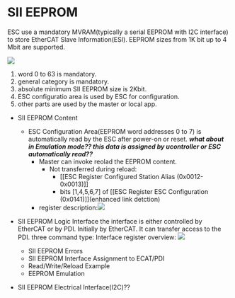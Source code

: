 # SII EEPROM
ESC use a mandatory MVRAM(typically a serial EEPROM with I2C interface) to store EtherCAT Slave Information(ESI). EEPROM sizes from 1K bit up to 4 Mbit are supported.

![](https://stanlyliusuphoto-1259435273.cos.ap-shanghai.myqcloud.com/img/202110251229513.png)

1. word 0 to 63 is mandatory.
2. general category is mandatory.
3. absolute minimum SII EEPROM size is 2Kbit.
4. ESC configuratio area is used by ESC for configuration.
5. other parts are used by the master or local app.

- SII EEPROM Content
	- ESC Configuration Area(EEPROM word addresses 0 to 7) is automatically read by the ESC after power-on or reset.
		***what about in Emulation mode?? this data is assigned by ucontroller or ESC automatically read??***
		- Master can invoke reolad the EEPROM content. 
			- Not transferred during reload:
				- [[ESC Register Configured Station Alias (0x0012-0x0013)]]
				- bits [1,4,5,6,7] of [[ESC Register ESC Configuration (0x0141)]](enhanced link detction) 
		- register description:![](https://stanlyliusuphoto-1259435273.cos.ap-shanghai.myqcloud.com/img/202110251645190.png)

- SII EEPROM Logic Interface
	the interface is either controlled by EtherCAT or by PDI.
	Initially by EtherCAT.
	It can transfer access to the PDI.
	three command type:
	Interface register overview: ![](https://stanlyliusuphoto-1259435273.cos.ap-shanghai.myqcloud.com/img/202110251657190.png)

	- SII EEPROM Errors
	- SII EEPROM Interface Assignment to ECAT/PDI
	- Read/Write/Reload Example
	- EEPROM Emulation
- SII EEPROM Electrical Interface(I2C)??